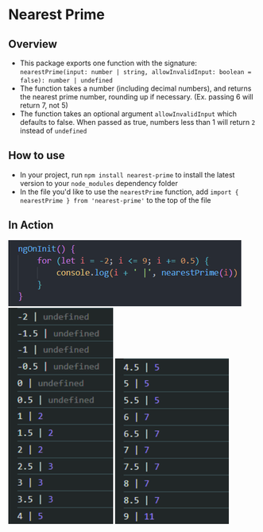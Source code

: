 # Nearest Prime

## Overview

-   This package exports one function with the signature: `nearestPrime(input: number | string, allowInvalidInput: boolean = false): number | undefined`
-   The function takes a number (including decimal numbers), and returns the nearest prime number, rounding up if necessary. (Ex. passing 6 will return 7, not 5)
-   The function takes an optional argument `allowInvalidInput` which defaults to false. When passed as true, numbers less than 1 will return `2` instead of `undefined`

## How to use

-   In your project, run `npm install nearest-prime` to install the latest version to your `node_modules` dependency folder
-   In the file you'd like to use the `nearestPrime` function, add `import { nearestPrime } from 'nearest-prime'` to the top of the file

## In Action

![alt text](assets/images/code.png)
![alt text](assets/images/console1.png)
![alt text](assets/images/console2.png)
